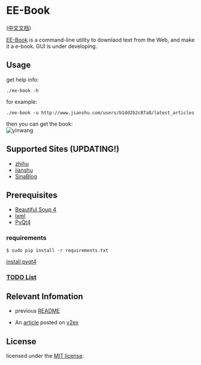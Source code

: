 # EE-Book

([中文文档](./README_cn.md))    

[EE-Book](https://github.com/knarfeh/EE-Book) is a command-line utility to downlaod text from the Web, and make it a e-book. GUI is under developing.


## Usage

get help info:  

```shell
./ee-book -h
```

for example:  

```shell
./ee-book -u http://www.jianshu.com/users/b1dd2b2c87a8/latest_articles
```

then you can get the book:  
![yinwang](http://7xi5vu.com1.z0.glb.clouddn.com/2016-03-09jianshu_yinwang.png)

## Supported Sites (UPDATING!)
* [zhihu](https://www.zhihu.com/)
* [jianshu](https://www.jianshu.com/)
* [SinaBlog](http://blog.sina.com.cn)

## Prerequisites

 * [Beautiful Soup 4](http://www.crummy.com/software/BeautifulSoup/)
 * [lxml](http://lxml.de/)
 * [PyQt4](https://www.riverbankcomputing.com/software/pyqt/download)

### requirements

```shell
$ sudo pip install -r requirements.txt
```

[install pyqt4](https://riverbankcomputing.com/software/pyqt/download/)


### [TODO List](./doc/TODOlist.md)

## Relevant Infomation

* previous [README](https://github.com/knarfeh/EE-Book/blob/c4d870ff8cca6bbac97f04c9da727397cee8d519/README.md)

* An [article](http://knarfeh.github.io/2016/03/17/EE-Book/) posted on [v2ex](https://v2ex.com/)

## License

licensed under the [MIT license](./LICENSE).

